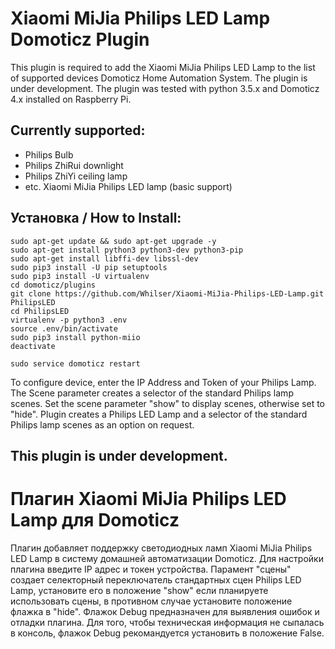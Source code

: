 # Xiaomi MiJia Philips LED Lamp Domoticz Plugin

This plugin is required to add the Xiaomi MiJia Philips LED Lamp to the list of supported devices Domoticz Home Automation System. The plugin is under development. The plugin was tested with python 3.5.x and Domoticz 4.x installed on Raspberry Pi.

## Currently supported:

* Philips Bulb
* Philips ZhiRui downlight
* Philips ZhiYi ceiling lamp
* etc. Xiaomi MiJia Philips LED lamp (basic support)

## Установка / How to Install:

    sudo apt-get update && sudo apt-get upgrade -y
    sudo apt-get install python3 python3-dev python3-pip
    sudo apt-get install libffi-dev libssl-dev
    sudo pip3 install -U pip setuptools
    sudo pip3 install -U virtualenv
    cd domoticz/plugins
    git clone https://github.com/Whilser/Xiaomi-MiJia-Philips-LED-Lamp.git PhilipsLED
    cd PhilipsLED
    virtualenv -p python3 .env
    source .env/bin/activate
    sudo pip3 install python-miio
    deactivate

    sudo service domoticz restart
    
To configure device, enter the IP Address and Token of your Philips Lamp. The Scene parameter creates a selector of the standard Philips lamp scenes. Set the scene parameter "show" to display scenes, otherwise set to "hide". Plugin creates a Philips LED Lamp and a selector of the standard Philips lamp scenes as an option on request.

## This plugin is under development.

# Плагин Xiaomi MiJia Philips LED Lamp для Domoticz

Плагин добавляет поддержку светодиодных ламп Xiaomi MiJia Philips LED Lamp в систему домашней автоматизации Domoticz. Для настройки плагина введите IP адрес и токен устройства. Парамент "сцены" создает селекторный переключатель стандартных сцен Philips LED Lamp, установите его в положение "show" если планируете использовать сцены, в противном случае установите положение флажка в "hide". Флажок Debug предназначен для выявления ошибок и отладки плагина. Для того, чтобы техническая информация не сыпалась в консоль, флажок Debug рекомандуется установить в положение False. 
